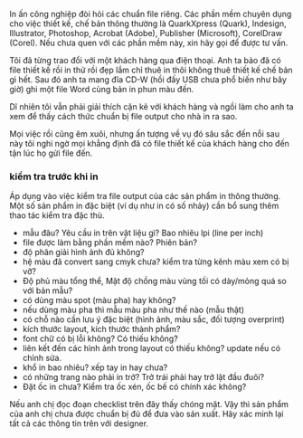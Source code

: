 In ấn công nghiệp đòi hỏi các chuẩn file riêng. Các phần mềm chuyên dụng cho việc thiết kế, chế bản thông thường là QuarkXpress (Quark), Indesign, Illustrator, Photoshop, Acrobat (Adobe), Publisher (Microsoft), CorelDraw (Corel). Nếu chưa quen với các phần mềm này, xin hãy gọi để được tư vấn. 

Tôi đã từng trao đổi với một khách hàng qua điện thoại. Anh ta bảo đã có file thiết kế rồi in thử rồi đẹp lắm chỉ thuê in thôi không thuê thiết kế chế bản gì hết. Sau đó anh ta mang đĩa CD-W (hồi đấy USB chưa phổ biến như bây giờ) ghi một file Word cùng bản in phun màu đến.

Dĩ nhiên tôi vẫn phải giải thích cặn kẽ với khách hàng và ngồi làm cho anh ta xem để thấy cách thức chuẩn bị file output cho nhà in ra sao. 

Mọi việc rồi cũng êm xuôi, nhưng ấn tượng về vụ đó sâu sắc đến nỗi sau này tôi nghi ngờ mọi khẳng định đã có file thiết kế của khách hàng cho đến tận lúc họ gửi file đến.


### kiểm tra trước khi in

Áp dụng vào việc kiểm tra file output của các sản phẩm in thông thường. Một số sản phẩm in đặc biệt (ví dụ như in có số nhảy) cần bổ sung thêm thao tác kiểm tra đặc thù.

- mẫu đâu? Yêu cầu in trên vật liệu gì? Bao nhiêu lpi (line per inch)
- file được làm bằng phần mềm nào? Phiên bản?
- độ phân giải hình ảnh đủ không?
- hệ màu đã convert sang cmyk chưa? kiểm tra từng kênh màu xem có bị vỡ?
- Độ phủ màu tổng thể, Mật độ chồng màu vùng tối có dày/mỏng quá so với bản mẫu?
- có dùng màu spot (màu pha) hay không?
- nếu dùng màu pha thì mẫu màu pha như thế nào (mẫu thật)
- có chỗ nào cần lưu ý đặc biệt (hình ảnh, màu sắc, đối tượng overprint)
- kích thước layout, kích thước thành phẩm?
- font chữ có bị lỗi không? Có thiếu không?
- liên kết đến các hình ảnh trong layout có thiếu không? update nếu có chỉnh sửa.
- khổ in bao nhiêu? xếp tay in hay chưa?
- có những trang nào phải in trở? Trở trái phải hay trở lật đầu đuôi?
- Đặt ốc in chưa? Kiểm tra ốc xén, ốc bế có chính xác không?

Nếu anh chị đọc đoạn checklist trên đây thấy chóng mặt. Vậy thì sản phẩm của anh chị chưa được chuẩn bị đủ để đưa vào sản xuất. Hãy xác minh lại tất cả các thông tin trên với designer.